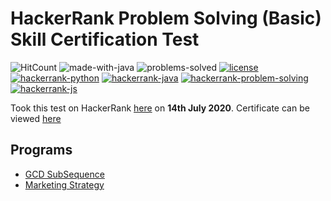 # HackerRank Problem Solving (Basic) Skill Certification Test 

![HitCount](http://hits.dwyl.com/anishLearnsToCode/hackerrank-problem-solving-intermediate-skill-test.svg)
![made-with-java](https://img.shields.io/badge/Made%20with-Java-1f425f.svg)
![problems-solved](https://img.shields.io/badge/Problems%20Solved-2/2-1abc9c.svg)
[![license](https://img.shields.io/badge/LICENSE-MIT-<COLOR>.svg)](LICENSE)
[![hackerrank-python](https://img.shields.io/badge/hackerrank%20certification-python-1f72ff.svg)](https://github.com/anishLearnsToCode/hackerrank-python-basic-skill-test)
[![hackerrank-java](https://img.shields.io/badge/hackerrank%20certification-java-1f72ff.svg)](https://github.com/anishLearnsToCode/hackerrank-java-basic-skill-test)
[![hackerrank-problem-solving](https://img.shields.io/badge/hackerrank%20certification-Problem%20Solving%20(Basic)-1f72ff.svg)](https://github.com/anishLearnsToCode/hackerrank-problem-solving-skill-test)
[![hackerrank-js](https://img.shields.io/badge/hackerrank%20certification-JavaScript%20(Basic)-1f72ff.svg)](https://github.com/anishLearnsToCode/hackerrank-js-basic-skill-test)

Took this test on HackerRank [here](https://www.hackerrank.com/skills-verification) 
on __14th July 2020__. 
Certificate can be viewed [here](https://www.hackerrank.com/certificates/6ef045988fd1)

## Programs 
- [GCD SubSequence](src/GCDSubSequence.java)
- [Marketing Strategy](src/MarketingStrategy.java)

